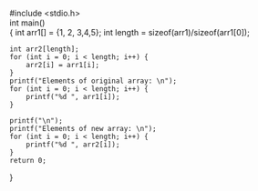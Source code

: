 #include <stdio.h>    
int main()    
{ 
    int arr1[] = {1, 2, 3,4,5};
    int length = sizeof(arr1)/sizeof(arr1[0]);  
    
    int arr2[length];    
    for (int i = 0; i < length; i++) {     
        arr2[i] = arr1[i];     
    }   
    printf("Elements of original array: \n");    
    for (int i = 0; i < length; i++) {     
        printf("%d ", arr1[i]);    
    }    
        
    printf("\n"); 
    printf("Elements of new array: \n");    
    for (int i = 0; i < length; i++) {     
        printf("%d ", arr2[i]);    
    }    
    return 0;    
}    
